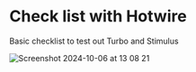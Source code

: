 # Check list with Hotwire

Basic checklist to test out Turbo and Stimulus

![Screenshot 2024-10-06 at 13 08 21](https://github.com/user-attachments/assets/c724a86e-d42b-4387-839b-064e7888fe2d)
